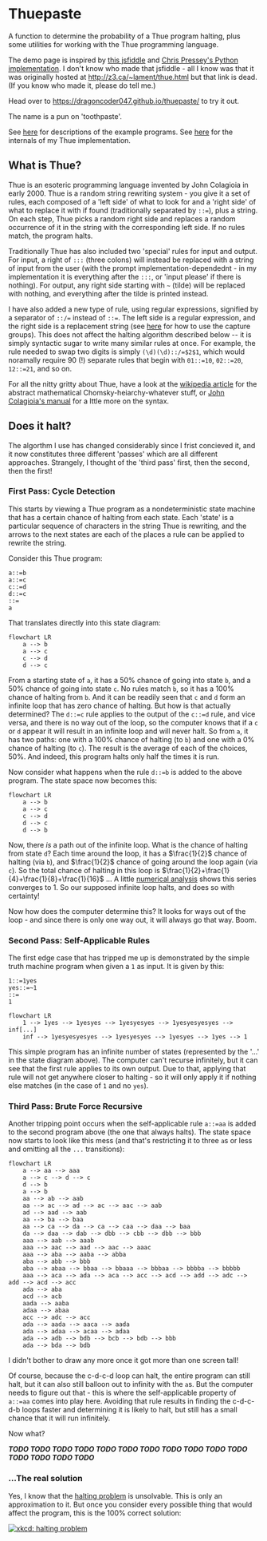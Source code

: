 # Thuepaste

A function to determine the probability of a Thue program halting, plus some utilities for working with the Thue programming language.

The demo page is inspired by [this jsfiddle](https://jsfiddle.net/ao6egwh9/3/) and [Chris Pressey's Python implementation](https://github.com/catseye/Thue/blob/master/src/thue.py). I don't know who made that jsfiddle - all I know was that it was originally hosted at <http://z3.ca/~lament/thue.html> but that link is dead. (If you know who made it, please do tell me.)

Head over to <https://dragoncoder047.github.io/thuepaste/> to try it out.

The name is a pun on 'toothpaste'.

See [here](https://github.com/dragoncoder047/thuepaste/blob/main/examples.md) for descriptions of the example programs. See [here](https://github.com/dragoncoder047/thuepaste/blob/main/thue-api.md) for the internals of my Thue implementation.

## What is Thue?

Thue is an esoteric programming language invented by John Colagioia in early 2000. Thue is a random string rewriting system - you give it a set of rules, each composed of a 'left side' of what to look for and a 'right side' of what to replace it with if found (traditionally separated by `::=`), plus a string. On each step, Thue picks a random right side and replaces a random occurrence of it in the string with the corresponding left side. If no rules match, the program halts.

Traditionally Thue has also included two 'special' rules for input and output. For input, a right of `:::` (three colons) will instead be replaced with a string of input from the user (with the prompt implementation-dependednt - in my implementation it is everything after the `:::`, or 'input please' if there is nothing). For output, any right side starting with `~` (tilde) will be replaced with nothing, and everything after the tilde is printed instead.

I have also added a new type of rule, using regular expressions, signified by a separator of `::/=` instead of `::=`. The left side is a regular expression, and the right side is a replacement string (see [here](https://developer.mozilla.org/en-US/docs/Web/JavaScript/Reference/Global_Objects/String/replace#specifying_a_string_as_a_parameter) for how to use the capture groups). This does not affect the halting algorithm described below -- it is simply syntactic sugar to write many similar rules at once. For example, the rule needed to swap two digits is simply `(\d)(\d)::/=$2$1`, which would noramally require 90 (!) separate rules that begin with `01::=10`, `02::=20`, `12::=21`, and so on.

For all the nitty gritty about Thue, have a look at the [wikipedia article](https://en.wikipedia.org/wiki/Thue_(programming_language)) for the abstract mathematical Chomsky-heiarchy-whatever stuff, or [John Colagioia's manual](https://github.com/jcolag/Thue) for a lttle more on the syntax.

## Does it halt?

The algorthm I use has changed considerably since I frist concieved it, and it now constitutes three different 'passes' which are all different approaches. Strangely, I thought of the 'third pass' first, then the second, then the first!

### First Pass: Cycle Detection

This starts by viewing a Thue program as a nondeterministic state machine that has a certain chance of halting from each state. Each 'state' is a particular sequence of characters in the string Thue is rewriting, and the arrows to the next states are each of the places a rule can be applied to rewrite the string.

Consider this Thue program:

```thue
a::=b
a::=c
c::=d
d::=c
::=
a
```

That translates directly into this state diagram:

```mermaid
flowchart LR
    a --> b
    a --> c
    c --> d
    d --> c
```

From a starting state of `a`, it has a 50% chance of going into state `b`, and a 50% chance of going into state `c`. No rules match `b`, so it has a 100% chance of halting from `b`. And it can be readily seen that `c` and `d` form an infinite loop that has zero chance of halting. But how is that actually determined? The `d::=c` rule applies to the output of the `c::=d` rule, and vice versa, and there is no way out of the loop, so the computer knows that if a `c` or `d` appear it will result in an infinite loop and will never halt. So from `a`, it has two paths: one with a 100% chance of halting (to `b`) and one with a 0% chance of halting (to `c`). The result is the average of each of the choices, 50%. And indeed, this program halts only half the times it is run.

Now consider what happens when the rule `d::=b` is added to the above program. The state space now becomes this:

```mermaid
flowchart LR
    a --> b
    a --> c
    c --> d
    d --> c
    d --> b
```

Now, there *is* a path out of the infinite loop. What is the chance of halting from state `d`? Each time around the loop, it has a $\frac{1}{2}$ chance of halting (via `b`), and $\frac{1}{2}$ chance of going around the loop again (via `c`). So the total chance of halting in this loop is $\frac{1}{2}+\frac{1}{4}+\frac{1}{8}+\frac{1}{16}$ ... A little [numerical analysis](https://www.desmos.com/calculator/odzpdulihz) shows this series converges to 1. So our supposed infinite loop halts, and does so with certainty!

Now how does the computer determine this? It looks for ways out of the loop - and since there is only one way out, it will always go that way. Boom.

### Second Pass: Self-Applicable Rules

The first edge case that has tripped me up is demonstrated by the simple truth machine program when given a `1` as input. It is given by this:

```thue
1::=1yes
yes::=~1
::=
1
```
```mermaid
flowchart LR
    1 --> 1yes --> 1yesyes --> 1yesyesyes --> 1yesyesyesyes --> inf[...]
    inf --> 1yesyesyesyes --> 1yesyesyes --> 1yesyes --> 1yes --> 1
```

This simple program has an infinite number of states (represented by the '...' in the state diagram above). The computer can't recurse infinitely, but it can see that the first rule applies to its own output. Due to that, applying that rule will not get anywhere closer to halting - so it will only apply it if nothing else matches (in the case of `1` and no `yes`).

### Third Pass: Brute Force Recursive

Another tripping point occurs when the self-applicable rule `a::=aa` is added to the second program above (the one that always halts). The state space now starts to look like this mess (and that's restricting it to three `a`s or less and omitting all the `...` transitions):

```mermaid
flowchart LR
    a --> aa --> aaa
    a --> c --> d --> c
    d --> b
    a --> b
    aa --> ab --> aab
    aa --> ac --> ad --> ac --> aac --> aab
    ad --> aad --> aab
    aa --> ba --> baa
    aa --> ca --> da --> ca --> caa --> daa --> baa
    da --> daa --> dab --> dbb --> cbb --> dbb --> bbb
    aaa --> aab --> aaab
    aaa --> aac --> aad --> aac --> aaac
    aaa --> aba --> aaba --> abba
    aba --> abb --> bbb
    aba --> abaa --> bbaa --> bbaaa --> bbbaa --> bbbba --> bbbbb
    aaa --> aca --> ada --> aca --> acc --> acd --> add --> adc --> add --> acd --> acc
    ada --> aba
    acd --> acb
    aada --> aaba
    adaa --> abaa
    acc --> adc --> acc
    ada --> aada --> aaca --> aada
    ada --> adaa --> acaa --> adaa
    ada --> adb --> bdb --> bcb --> bdb --> bbb
    ada --> bda --> bdb
```

I didn't bother to draw any more once it got more than one screen tall!

Of course, because the c-d-c-d loop can halt, the entire program can still halt, but it can also still balloon out to infinity with the `a`s. But the computer needs to figure out that - this is where the self-applicable property of `a::=aa` comes into play here. Avoiding that rule results in finding the c-d-c-d-b loops faster and determining it is likely to halt, but still has a small chance that it will run infinitely.

Now what?

***TODO TODO TODO TODO TODO TODO TODO TODO TODO TODO TODO TODO TODO TODO TODO***

### ...The real solution

Yes, I know that the [halting problem](https://en.wikipedia.org/wiki/Halting_problem) is unsolvable. This is only an approximation to it. But once you consider every possible thing that would affect the program, this is the 100% correct solution:

[![xkcd: halting problem](https://imgs.xkcd.com/comics/halting_problem.png)](https://xkcd.com/1266)
